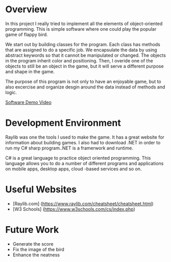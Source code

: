 # Overview

In this project I really tried to implement all the elements of object-oriented programming. This is simple software where one could play the popular game of flappy bird.


We start out by building classes for the program. Each class has methods that are assigned to do a specific job. We encapsulate the data by using abstract keywords so 
that it cannot be manipulated or changed. The objects in the program inherit color and positioning. Then, I overide one of the objects to still be an object in the game, but it will serve a different purpose and shape in the game. 

The purpose of this program is not only to have an enjoyable game, but to also excercise and organize desgin around the data instead of methods and logic.

[Software Demo Video](https://youtu.be/Fh2Kzj3TGO0)

# Development Environment
Raylib was one the tools I used to make the game. It has a great website for information about building games. I also had to download .NET in order to run my C# sharp program..NET is a framerwork and runtime.

C# is a great language to practice object oriented programming. This language allows you to do a number of different programs and applications on mobile apps, desktop apps, cloud -based services and so on. 

# Useful Websites
- [Raylib.com] (https://www.raylib.com/cheatsheet/cheatsheet.html)
- [W3 Schools] (https://www.w3schools.com/cs/index.php)

# Future Work
- Generate the score
- Fix the image of the bird
- Enhance the neatness
